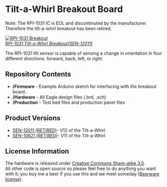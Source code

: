 Tilt-a-Whirl Breakout Board
=====================

Note: The RPI-1031 IC is EOL and discontinuted by the manufacturer. Therefore the tilt-a-whirl breakout has been retired.

[![RPI-1031 Breakout](https://dlnmh9ip6v2uc.cloudfront.net/images/products/1/2/0/1/1/12011-01.jpg)  
*RPI-1031 Tilt-a-Whirl Breakout(SEN-12011)*](https://www.sparkfun.com/products/12011)

The RPI-1031 tilt sensor is capable of sensing a change in orientation in four different directions: forward, back, left, or right.

Repository Contents
-------------------
* **/Firmware** - Example Arduino sketch for interfacing with the breakout board. 
* **/Hardware** - All Eagle design files (.brd, .sch)
* **/Production** - Test bed files and production panel files

Product Versions
----------------
* [SEN-12011 (RETIRED)](https://www.sparkfun.com/products/12011)- V12 of the Tilt-a-Whirl
* [SEN-10621 (RETIRED)](https://www.sparkfun.com/products/10621)- V11 of the Tilt-a-Whirl

License Information
-------------------
The hardware is released under [Creative Commons Share-alike 3.0](http://creativecommons.org/licenses/by-sa/3.0/).  
All other code is open source so please feel free to do anything you want with it; 
you buy me a beer if you use this and we meet someday ([Beerware license](http://en.wikipedia.org/wiki/Beerware)).

